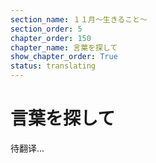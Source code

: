 ```yaml
---
section_name: １１月～生きること～
section_order: 5
chapter_order: 150
chapter_name: 言葉を探して
show_chapter_order: True
status: translating
---
```


# 言葉を探して
待翻译...
